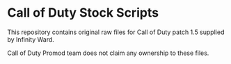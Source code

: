 # Call of Duty Stock Scripts

This repository contains original raw files for Call of Duty patch 1.5 supplied by Infinity Ward.

Call of Duty Promod team does not claim any ownership to these files.
